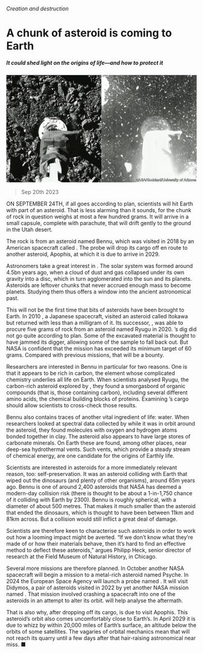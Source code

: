 ###### Creation and destruction

# A chunk of asteroid is coming to Earth 

##### It could shed light on the origins of life—and how to protect it 

![image](images/20230923_STP002.jpg) 

> Sep 20th 2023 

ON SEPTEMBER 24TH, if all goes according to plan, scientists will hit Earth with part of an asteroid. That is less alarming than it sounds, for the chunk of rock in question weighs at most a few hundred grams. It will arrive in a small capsule, complete with parachute, that will drift gently to the ground in the Utah desert.

The rock is from an asteroid named Bennu, which was visited in 2018 by an American spacecraft called . The probe will drop its cargo off en route to another asteroid, Apophis, at which it is due to arrive in 2029. 

Astronomers take a great interest in . The solar system was formed around 4.5bn years ago, when a cloud of dust and gas collapsed under its own gravity into a disc, which in turn agglomerated into the sun and its planets. Asteroids are leftover chunks that never accrued enough mass to become planets. Studying them thus offers a window into the ancient astronomical past. 

This will not be the first time that bits of asteroids have been brought to Earth. In 2010 , a Japanese spacecraft, visited an asteroid called Itokawa but returned with less than a milligram of it. Its successor, , was able to procure five grams of rock from an asteroid named Ryugu in 2020. ’s dig did not go quite according to plan. Some of the excavated material is thought to have jammed its digger, allowing some of the sample to fall back out. But NASA is confident that the mission has exceeded its minimum target of 60 grams. Compared with previous missions, that will be a bounty. 

Researchers are interested in Bennu in particular for two reasons. One is that it appears to be rich in carbon, the element whose complicated chemistry underlies all life on Earth. When scientists analysed Ryugu, the carbon-rich asteroid explored by , they found a smorgasbord of organic compounds (that is, those containing carbon), including several different amino acids, the chemical building blocks of proteins. Examining ’s cargo should allow scientists to cross-check those results. 

Bennu also contains traces of another vital ingredient of life: water. When researchers looked at spectral data collected by  while it was in orbit around the asteroid, they found molecules with oxygen and hydrogen atoms bonded together in clay. The asteroid also appears to have large stores of carbonate minerals. On Earth these are found, among other places, near deep-sea hydrothermal vents. Such vents, which provide a steady stream of chemical energy, are one candidate for the origins of Earthly life. 

Scientists are interested in asteroids for a more immediately relevant reason, too: self-preservation. It was an asteroid colliding with Earth that wiped out the dinosaurs (and plenty of other organisms), around 65m years ago. Bennu is one of around 2,400 asteroids that NASA has deemed a modern-day collision risk (there is thought to be about a 1-in-1,750 chance of it colliding with Earth by 2300). Bennu is roughly spherical, with a diameter of about 500 metres. That makes it much smaller than the asteroid that ended the dinosaurs, which is thought to have been between 11km and 81km across. But a collision would still inflict a great deal of damage. 

Scientists are therefore keen to characterise such asteroids in order to work out how a looming impact might be averted. “If we don’t know what they’re made of or how their materials behave, then it’s hard to find an effective method to deflect these asteroids,” argues Philipp Heck, senior director of research at the Field Museum of Natural History, in Chicago.

Several more missions are therefore planned. In October another NASA spacecraft will begin a mission to a metal-rich asteroid named Psyche. In 2024 the European Space Agency will launch a probe named . It will visit Didymos, a pair of asteroids visited in 2022 by yet another NASA mission named . That mission involved crashing a spacecraft into one of the asteroids in an attempt to alter its orbit.  will help analyse the aftermath. 

That is also why, after dropping off its cargo,  is due to visit Apophis. This asteroid’s orbit also comes uncomfortably close to Earth’s. In April 2029 it is due to whizz by within 20,000 miles of Earth’s surface, an altitude below the orbits of some satellites. The vagaries of orbital mechanics mean that  will not reach its quarry until a few days after that hair-raising astronomical near miss. ■


